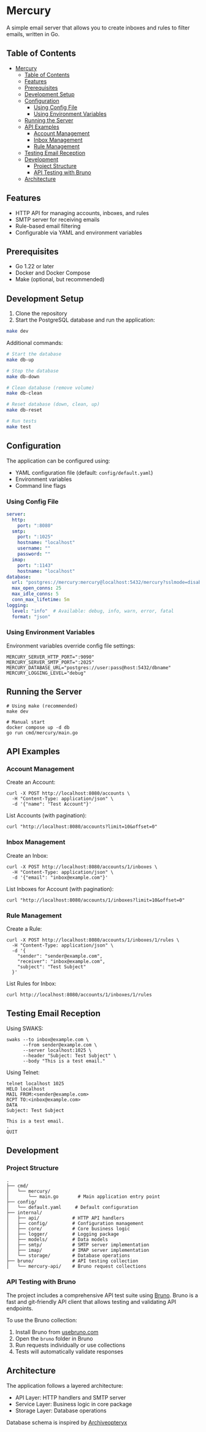 # Mercury

A simple email server that allows you to create inboxes and rules to filter emails, written in Go.

## Table of Contents

- [Mercury](#mercury)
  - [Table of Contents](#table-of-contents)
  - [Features](#features)
  - [Prerequisites](#prerequisites)
  - [Development Setup](#development-setup)
  - [Configuration](#configuration)
    - [Using Config File](#using-config-file)
    - [Using Environment Variables](#using-environment-variables)
  - [Running the Server](#running-the-server)
  - [API Examples](#api-examples)
    - [Account Management](#account-management)
    - [Inbox Management](#inbox-management)
    - [Rule Management](#rule-management)
  - [Testing Email Reception](#testing-email-reception)
  - [Development](#development)
    - [Project Structure](#project-structure)
    - [API Testing with Bruno](#api-testing-with-bruno)
  - [Architecture](#architecture)

## Features

- HTTP API for managing accounts, inboxes, and rules
- SMTP server for receiving emails
- Rule-based email filtering
- Configurable via YAML and environment variables

## Prerequisites

- Go 1.22 or later
- Docker and Docker Compose
- Make (optional, but recommended)

## Development Setup

1. Clone the repository
2. Start the PostgreSQL database and run the application:
```bash
make dev
```

Additional commands:
```bash
# Start the database
make db-up

# Stop the database
make db-down

# Clean database (remove volume)
make db-clean

# Reset database (down, clean, up)
make db-reset

# Run tests
make test
```

## Configuration

The application can be configured using:
- YAML configuration file (default: `config/default.yaml`)
- Environment variables
- Command line flags

### Using Config File

```yaml
server:
  http:
    port: ":8080"
  smtp:
    port: ":1025"
    hostname: "localhost"
    username: ""
    password: ""
  imap:
    port: ":1143"
    hostname: "localhost"
database:
  url: "postgres://mercury:mercury@localhost:5432/mercury?sslmode=disable"
  max_open_conns: 25
  max_idle_conns: 5
  conn_max_lifetime: 5m
logging:
  level: "info"  # Available: debug, info, warn, error, fatal
  format: "json"
```

### Using Environment Variables

Environment variables override config file settings:

```shell
MERCURY_SERVER_HTTP_PORT=":9090"
MERCURY_SERVER_SMTP_PORT=":2025"
MERCURY_DATABASE_URL="postgres://user:pass@host:5432/dbname"
MERCURY_LOGGING_LEVEL="debug"
```

## Running the Server

```shell
# Using make (recommended)
make dev

# Manual start
docker compose up -d db
go run cmd/mercury/main.go
```

## API Examples

### Account Management

Create an Account:
```shell
curl -X POST http://localhost:8080/accounts \
  -H "Content-Type: application/json" \
  -d '{"name": "Test Account"}'
```

List Accounts (with pagination):
```shell
curl "http://localhost:8080/accounts?limit=10&offset=0"
```

### Inbox Management

Create an Inbox:
```shell
curl -X POST http://localhost:8080/accounts/1/inboxes \
  -H "Content-Type: application/json" \
  -d '{"email": "inbox@example.com"}'
```

List Inboxes for Account (with pagination):
```shell
curl "http://localhost:8080/accounts/1/inboxes?limit=10&offset=0"
```

### Rule Management

Create a Rule:
```shell
curl -X POST http://localhost:8080/accounts/1/inboxes/1/rules \
  -H "Content-Type: application/json" \
  -d '{
    "sender": "sender@example.com",
    "receiver": "inbox@example.com",
    "subject": "Test Subject"
  }'
```

List Rules for Inbox:
```shell
curl http://localhost:8080/accounts/1/inboxes/1/rules
```

## Testing Email Reception

Using SWAKS:
```shell
swaks --to inbox@example.com \
      --from sender@example.com \
      --server localhost:1025 \
      --header "Subject: Test Subject" \
      --body "This is a test email."
```

Using Telnet:
```shell
telnet localhost 1025
HELO localhost
MAIL FROM:<sender@example.com>
RCPT TO:<inbox@example.com>
DATA
Subject: Test Subject

This is a test email.
.
QUIT
```

## Development

### Project Structure
```
.
├── cmd/
│   └── mercury/
│       └── main.go       # Main application entry point
├── config/
│   └── default.yaml     # Default configuration
├── internal/
│   ├── api/            # HTTP API handlers
│   ├── config/         # Configuration management
│   ├── core/           # Core business logic
│   ├── logger/         # Logging package
│   ├── models/         # Data models
│   ├── smtp/           # SMTP server implementation
│   ├── imap/           # IMAP server implementation
│   └── storage/        # Database operations
├── bruno/              # API testing collection
│   └── mercury-api/    # Bruno request collections
```

### API Testing with Bruno

The project includes a comprehensive API test suite using [Bruno](https://www.usebruno.com/). Bruno is a fast and git-friendly API client that allows testing and validating API endpoints.

To use the Bruno collection:
1. Install Bruno from [usebruno.com](https://www.usebruno.com/)
2. Open the `bruno` folder in Bruno
3. Run requests individually or use collections
4. Tests will automatically validate responses

## Architecture

The application follows a layered architecture:
- API Layer: HTTP handlers and SMTP server
- Service Layer: Business logic in core package
- Storage Layer: Database operations

Database schema is inspired by [Archiveopteryx](https://archiveopteryx.org/db/)
